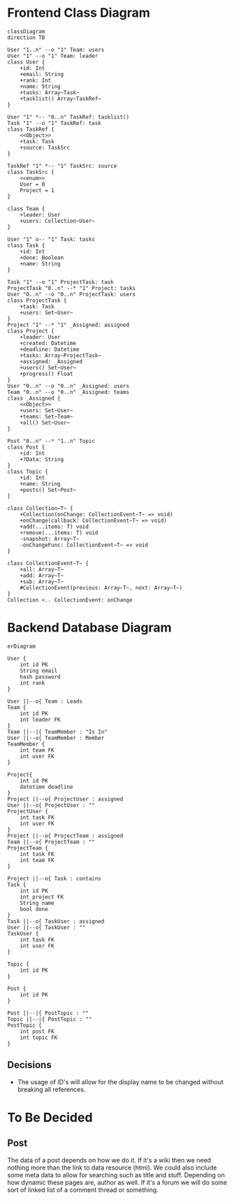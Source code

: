 # Frontend Class Diagram

```mermaid
classDiagram
direction TB

User "1..n" --o "1" Team: users
User "1" --o "1" Team: leader
class User {
	+id: Int
	+email: String
	+rank: Int
	+name: String
	+tasks: Array~Task~
	+tasklist() Array~TaskRef~
}

User "1" *-- "0..n" TaskRef: tasklist()
Task "1" --o "1" TaskRef: task
class TaskRef {
	<<Object>>
	+task: Task
	+source: TaskSrc
}

TaskRef "1" *-- "1" TaskSrc: source
class TaskSrc {
	<<enum>>
	User = 0
	Project = 1
}

class Team {
	+leader: User
	+users: Collection~User~
}

User "1" o-- "1" Task: tasks
class Task {
	+id: Int
	+done: Boolean
	+name: String
}

Task "1" --o "1" ProjectTask: task
ProjectTask "0..n" --* "1" Project: tasks
User "0..n" --o "0..n" ProjectTask: users
class ProjectTask {
	+task: Task
	+users: Set~User~
}
Project "1" --* "1" _Assigned: assigned
class Project {
	+leader: User
	+created: Datetime
	+deadline: Datetime
	+tasks: Array~ProjectTask~
	+assigned: _Assigned
	+users() Set~User~
	+progress() Float
}
User "0..n" --o "0..n" _Assigned: users
Team "0..n" --o "0..n" _Assigned: teams
class _Assigned {
	<<Object>>
	+users: Set~User~
	+teams: Set~Team~
	+all() Set~User~
}

Post "0..n" --* "1..n" Topic
class Post {
	+id: Int
	+?Data: String
}
class Topic {
	+id: Int
	+name: String
	+posts() Set~Post~
}

class Collection~T~ {
	+Collection(onChange: CollectionEvent~T~ => void)
	+onChange(callback: CollectionEvent~T~ => void)
	+add(...items: T) void
	+remove(...items: T) void
	-snapshot: Array~T~
	-onChangeFunc: CollectionEvent~T~ => void
}

class CollectionEvent~T~ {
	+all: Array~T~
	+add: Array~T~
	+sub: Array~T~
	#CollectionEvent(previous: Array~T~, next: Array~T~)
}
Collection <.. CollectionEvent: onChange

```

# Backend Database Diagram
```mermaid
erDiagram

User {
	int id PK
	String email
	hash password
	int rank
}

User ||--o{ Team : Leads
Team {
	int id PK
	int leader FK
}
Team ||--|{ TeamMember : "Is In"
User ||--o{ TeamMember : Member
TeamMember {
	int team FK
	int user FK
}

Project{
	int id PK
	datetime deadline
}
Project ||--o{ ProjectUser : assigned
User ||--o{ ProjectUser : ""
ProjectUser {
	int task FK
	int user FK
}
Project ||--o{ ProjectTeam : assigned
Team ||--o{ ProjectTeam : ""
ProjectTeam {
	int task FK
	int team FK
}

Project ||--o{ Task : contains
Task {
	int id PK
	int project FK
	String name
	bool done
}
Task ||--o{ TaskUser : assigned
User ||--o{ TaskUser : ""
TaskUser {
	int task FK
	int user FK
}

Topic {
	int id PK
}

Post {
	int id PK
}

Post ||--|{ PostTopic : ""
Topic ||--|{ PostTopic : ""
PostTopic {
	int post FK
	int topic FK
}
```

## Decisions

- The usage of ID's will allow for the display name to be changed without breaking all references.

# To Be Decided
## Post

The data of a post depends on how we do it. If it's a wiki then we need nothing more than the link to data resource (html).
We could also include some meta data to allow for searching such as title and stuff. Depending on how dynamic these pages are, author as well. If it's a forum we will do some sort of linked list of a comment thread or something.
